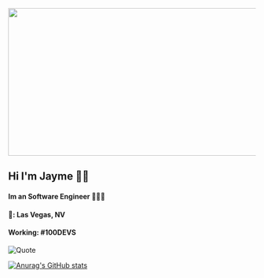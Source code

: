 <div align="center">
  <img src="https://media.giphy.com/media/dWesBcTLavkZuG35MI/giphy.gif" width="600" height="300"/>
</div>

## Hi I'm Jayme 👋🏽
#### Im an Software Engineer 👨🏽‍💻
#### 📍: Las Vegas, NV
#### Working: #100DEVS 
![Quote](https://github-readme-quotes.herokuapp.com/quote?theme=dark&animation=grow_out_in&quoteCategory=motivational)


[![Anurag's GitHub stats](https://github-readme-stats.vercel.app/api?username=JayShinobi&theme=highcontrast&show_icons=true)](https://github.com/JayShinobi/github-readme-stats)




<!--
**JayShinobi/JayShinobi** is a ✨ _special_ ✨ repository because its `README.md` (this file) appears on your GitHub profile.

Here are some ideas to get you started:

- 🔭 I’m currently working on ...
- 🌱 I’m currently learning ...
- 👯 I’m looking to collaborate on ...
- 🤔 I’m looking for help with ...
- 💬 Ask me about ...
- 📫 How to reach me: ...
- 😄 Pronouns: ...
- ⚡ Fun fact: ...
-->
